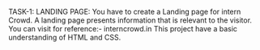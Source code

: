 TASK-1:
LANDING PAGE:
You have to create a Landing page for intern Crowd.
A landing page presents information that is relevant to the visitor. You can visit for reference:- interncrowd.in
This project have a basic understanding of HTML and CSS.
